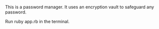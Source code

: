 This is a password manager. It uses an encryption vault to safeguard any password.

Run ruby app.rb in the terminal.


